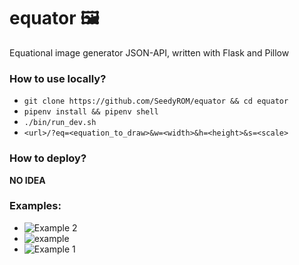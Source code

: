 # equator 🖼️
Equational image generator JSON-API, written with Flask and Pillow 

### How to use locally? 
* `git clone https://github.com/SeedyROM/equator && cd equator`
* `pipenv install && pipenv shell`
* `./bin/run_dev.sh`
* `<url>/?eq=<equation_to_draw>&w=<width>&h=<height>&s=<scale>`

### How to deploy?
**NO IDEA**

### Examples:
* ![](https://image.ibb.co/cbHi2b/download_1.jpg "Example 2")
* ![](https://image.ibb.co/eK7Y2b/download_2.jpg "example")
* ![](https://image.ibb.co/iLuKaw/download.jpg "Example 1")


